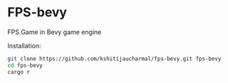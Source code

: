 # FPS-bevy

FPS Game in Bevy game engine

Installation:
```sh
git clone https://github.com/kshitijaucharmal/fps-bevy.git fps-bevy
cd fps-bevy
cargo r
```
